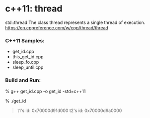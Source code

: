 c++11: thread
===============


std::thread
The class thread represents a single thread of execution. 
https://en.cppreference.com/w/cpp/thread/thread

### C++11  Samples:  
- get_id.cpp  
- this_get_id.cpp  
- sleep_fo.cpp  
- sleep_until.cpp  


### Build and Run:   
% g++ get_id.cpp -o get_id -std=c++11  

% ./get_id  
>  t1's id: 0x70000d91d000
>  t2's id: 0x70000d9a0000



